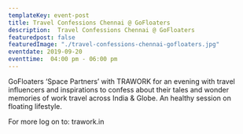 ```yaml
---
templateKey: event-post
title: Travel Confessions Chennai @ GoFloaters
description:  Travel Confessions Chennai @ GoFloaters
featuredpost: false
featuredImage: "./travel-confessions-chennai-gofloaters.jpg"
eventdate: 2019-09-20
eventtime:  04:00 pm - 06:00 pm
---
```


<!--StartFragment-->

GoFloaters ‘Space Partners’ with TRAWORK for an evening with travel influencers and inspirations to confess about their tales and wonder memories of work travel across India & Globe. An healthy session on floating lifestyle.

For more log on to: trawork.in

<!--EndFragment-->
